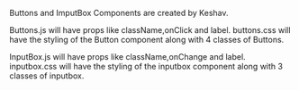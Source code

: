 Buttons and ImputBox Components are created by Keshav.

Buttons.js will have props like className,onClick and label.
buttons.css will have the styling of the Button component along with 4 classes of Buttons.

InputBox.js will have props like className,onChange and label.
inputbox.css will have the styling of the inputbox component along with 3 classes of inputbox.

